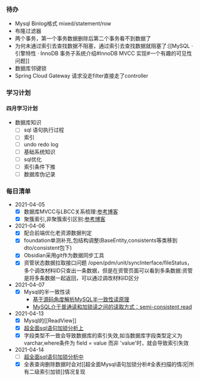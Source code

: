 ### 待办
- Mysql Binlog格式 mixed/statement/row
- 布隆过滤器
- 两个事务，第一个事务数据删除后第二个事务看不到数据了
- 为何未通过索引去查找数据不阻塞，通过索引去查找数据就阻塞了:[[MySQL · 引擎特性 · InnoDB 事务子系统介绍#InnoDB MVCC 实现#一个有趣的可见性问题]]
- 数据库邻键锁
- Spring Cloud Gateway 请求没走filter直接走了controller

### 学习计划
#### 四月学习计划
- 数据库知识
	- [ ] sql 语句执行过程
	- [ ] 索引
	- [ ] undo redo log
	- [ ] 基础系统知识
	- [ ] sql优化
	- [ ] 索引条件下推
	- [ ] 数据库伪记录
### 每日清单

- 2021-04-05
	-  [x] 数据库MVCC与LBCC关系梳理:[参考博客](https://www.codenong.com/cs110441924/)
	-  [x] 聚簇索引,非聚簇索引区别:[参考博客](https://www.cnblogs.com/jiawen010/p/11805241.html)

- 2021-04-06
	- [x] 配合前端优化老资源数据判定
	- [x] foundation单测补充,包结构调整(BaseEntity,consistents等类移到dto/consistent包下)
	- [x] Obsidian采用git作为数据同步工具
	- [x] 资管状态数据拉取接口问题 
		/open/pdm/unit/syncInterface/fileStatus，多个调改材料ID只查出一条数据，但是在资管页面可以看到多条数据:资管是将多条数据一起返回，可以通过调改材料ID区分

-  2021-04-07
	- [x] Mysql的半一致性读
		- [基于源码角度解析MySQL半一致性读原理](https://www.yisu.com/zixun/30489.html)
		- [MySQL介于普通读和加锁读之间的读取方式：semi-consistent read](https://juejin.cn/post/6844904022499917838)

- 2021-04-13
	-  [x] Mysql的[[ReadView]]
	-  [x] [超全面sql语句加锁分析上](https://mp.weixin.qq.com/s/wSlNZcQkax-2KZCNEHOYLA)
	-  [x] 字段类型不一致会导致数据库的索引失效,如当数据库字段类型定义为varchar,where条件为 field = value 而非 'value'时，就会导致索引失效

- 2021-04-14
	- [ ] [超全面sql语句加锁分析中](https://mp.weixin.qq.com/s/wSlNZcQkax-2KZCNEHOYLA)
	- [x] 全表查询删除数据时会对[[超全面Mysql语句加锁分析#全表扫描的情况|所有二级索引加锁]]情况复现